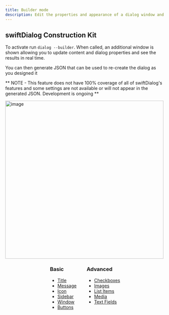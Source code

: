 ```yaml
---
title: Builder mode
description: Edit the properties and appearance of a dialog window and output the results as a json config
---
```



## swiftDialog Construction Kit

To activate run `dialog --builder`. When called, an additional window is shown allowing you to update content and dialog properties and see the results in real time.

You can then generate JSON that can be used to re-create the dialog as you designed it

** NOTE - This feature does not have 100% coverage of all of swiftDialog's features and some settings are not available or will not appear in the generated JSON. Development is ongoing **

<img width="500" alt="image" src="/builder/builder_main.png" />

<div style="display: flex; gap: 2rem; justify-content: center; align-items: start;">
<div>

### Basic
 - [Title](/builder/title/)
 - [Message](/builder/message/)
 - [Icon](/builder/icon/)
 - [Sidebar](/builder/sidebar/)
 - [Window](/builder/window/)
 - [Buttons](/builder/buttons/)
</div>
<div>

### Advanced
 - [Checkboxes](/builder/checkboxes/)
 - [Images](/builder/images/)
 - [List Items](/builder/listitems/)
 - [Media](/builder/media/)
 - [Text Fields](/builder/textfields/)
</div>
</div>